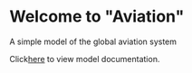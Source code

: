 # Welcome to "Aviation"

A simple model of the global aviation system

Click[here](./aviation.md) to view model documentation.
